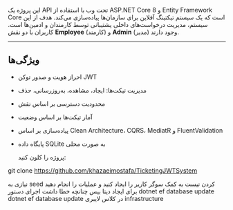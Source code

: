 ﻿ 

این پروژه یک API تحت وب با استفاده از ASP.NET Core 8 و Entity Framework Core است که یک سیستم تیکتینگ آفلاین برای سازمان‌ها پیاده‌سازی می‌کند. هدف از این سیستم، مدیریت درخواست‌های داخلی پشتیبانی توسط کارمندان و ادمین‌ها است. کاربران با دو نقش **Employee** (کارمند) و **Admin** (مدیر) وجود دارند.

---

## ویژگی‌ها

- احراز هویت و صدور توکن JWT  
- مدیریت تیکت‌ها: ایجاد، مشاهده، به‌روزرسانی، حذف  
- محدودیت دسترسی بر اساس نقش  
- آمار تیکت‌ها بر اساس وضعیت  
- پیاده‌سازی بر اساس Clean Architecture، CQRS، MediatR و FluentValidation  
- پایگاه داده SQLite به صورت محلی


   پروژه را کلون کنید:
    
git clone https://github.com/khazaeimostafa/TicketingJWTSystem
 
 نیازی به seed
 کردن  نیست  به   کمک سوگر کاریر را ایجاد کنید و عملیات  را انجام  دهید    
  برای ایجاد دیتا بیس چنانچه  خطا داشت اجرای دستور dotnet ef database update
dotnet ef database update
در کلاس لایبری infrastructure 

